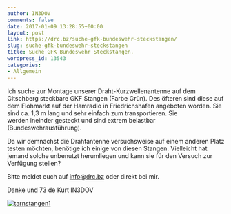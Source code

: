 ```yaml
---
author: IN3DOV
comments: false
date: 2017-01-09 13:28:55+00:00
layout: post
link: https://drc.bz/suche-gfk-bundeswehr-steckstangen/
slug: suche-gfk-bundeswehr-steckstangen
title: Suche GFK Bundeswehr Steckstangen.
wordpress_id: 13543
categories:
- Allgemein
---
```


Ich suche zur Montage unserer Draht-Kurzwellenantenne auf dem Gitschberg steckbare GKF Stangen (Farbe Grün). Des öfteren sind diese auf dem Flohmarkt auf der Hamradio in Friedrichshafen angeboten worden. Sie sind ca. 1,3 m lang und sehr einfach zum transportieren. Sie werden ineinder gesteckt und sind extrem belastbar (Bundeswehrausführung).




Da wir demnächst die Drahtantenne versuchsweise auf einem anderen Platz testen möchten, benötige ich einige von diesen Stangen. Vielleicht hat jemand solche unbenutzt herumliegen und kann sie für den Versuch zur Verfügung stellen?




Bitte meldet euch auf info@drc.bz oder direkt bei mir.




Danke und 73 de Kurt IN3DOV




[![tarnstangen1](https://drc.bz/wp-content/uploads/2017/01/tarnstangen1.jpg) ](https://drc.bz/wp-content/uploads/2017/01/tarnstangen1.jpg)
